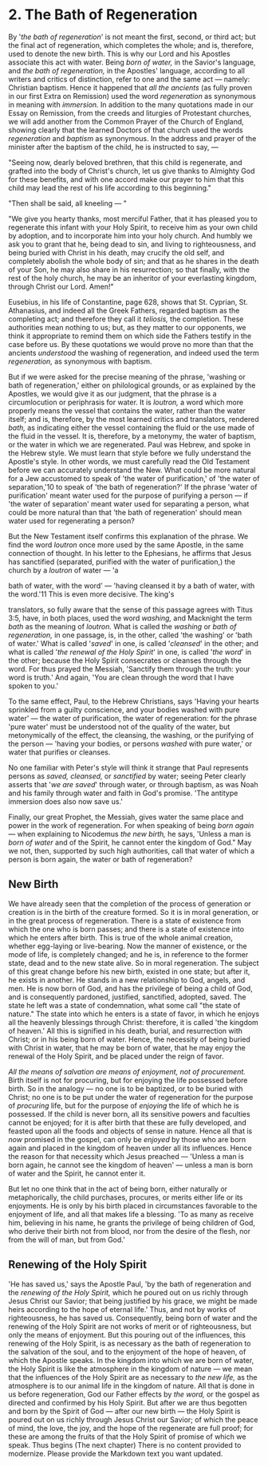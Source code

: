 # 2. The Bath of Regeneration

By '*the bath of regeneration*' is not meant the first, second, or third act; but the final act of regeneration, which completes the whole; and is, therefore, used to denote the new birth. This is why our Lord and his Apostles associate this act with water. Being *born of water,* in the Savior's language, and *the bath of regeneration,* in the Apostles' language, according to all writers and critics of distinction, refer to one and the same act — namely: Christian baptism. Hence it happened that *all the ancients* (as fully proven in our first  Extra  on  Remission)  used  the  word  *regeneration*  as synonymous  in  meaning  with  *immersion.*  In  addition  to  the many quotations made in our Essay on Remission, from the creeds and liturgies of Protestant churches, we will add another from  the  Common  Prayer  of  the  Church  of  England,  showing clearly  that  the  learned  Doctors  of  that  church  used  the words *regeneration* and *baptism* as synonymous. In the address and prayer of the minister after the baptism  of the child, he is instructed to say, —   

"Seeing now, dearly beloved brethren, that this child is regenerate, and grafted into the body of Christ's church, let us give thanks to Almighty God for these benefits, and with one accord make our prayer  to  him  that  this  child  may  lead  the  rest  of  his  life according to this beginning." 

"Then shall be said, all kneeling — " 

"We give you hearty thanks, most merciful Father, that it has pleased  you  to  regenerate  this  infant  with  your  Holy  Spirit,  to receive him as your own child by adoption, and to incorporate him into your holy church. And humbly we ask you to grant that he, being dead to sin, and living to righteousness, and being buried with Christ in his death, may crucify the old self, and completely  abolish  the  whole  body  of  sin;  and  that  as  he  shares in the death of your Son, he may also share in his resurrection; so that finally, with the rest of the holy church, he may be an inheritor of your everlasting kingdom, through Christ our Lord. Amen!" 

Eusebius,  in  his  life  of  Constantine,  page  628,  shows  that  St. Cyprian, St. Athanasius, and indeed all the Greek Fathers, regarded baptism as the completing act; and therefore they call it *teliosis,* the completion. These authorities mean nothing to us; but, as they matter to our opponents, we think it appropriate to remind them on which side the Fathers testify in the case before us. By these quotations we would prove no more than that the ancients *understood* the washing of regeneration, and indeed used the term *regeneration,* as synonymous with baptism. 

But if we were asked for the precise meaning of the phrase, 'washing or bath  of  regeneration,'  either  on  philological  grounds,  or  as explained by the Apostles, we would give it as our judgment, that the  phrase  is  a  circumlocution  or  periphrasis  for  water.  It  is *loutron,*  a  word  which  more  properly  means  the  vessel  that contains the water, rather than the water itself; and is, therefore, by the most learned critics and translators, rendered *bath,* as indicating either the vessel containing the fluid or the use made of the fluid in the vessel. It is, therefore, by a metonymy, the water of baptism,  or  the  water  in  which  we  are  regenerated.  Paul  was Hebrew, and spoke in the Hebrew style. We must learn that style before we fully understand the Apostle's style. In other words, we must carefully read the Old Testament before we can accurately understand the New. What could be more natural for a Jew accustomed to speak of 'the water of purification,' of 'the water of separation,'10 to speak  of  'the  bath  of  regeneration?'  If  the  phrase  'water  of purification'  meant  water  used  for  the  purpose  of  purifying  a person — if 'the water of separation' meant water used for separating a person, what could be more natural than that 'the bath of regeneration' should mean water used for regenerating a person? 

But  the  New  Testament  itself  confirms  this  explanation  of  the phrase. We find the word *loutron* once more used by the same Apostle, in  the same connection of thought.  In his  letter to  the Ephesians, he affirms that Jesus has sanctified (separated, purified with the water of purification,) the church by a *loutron* of water — 'a 

bath  of  water,  with  the  word' — 'having  cleansed  it  by  a  bath  of water,  with  the  word.'11  This  is  even  more  decisive.  The  king's 

translators, so fully aware that the sense of this passage agrees with Titus  3:5,  have,  in  both  places,  used  the  word  *washing,*  and Macknight the term *bath* as the meaning of *loutron.* What is called the *washing* or *bath of regeneration,* in one passage, is, in the other, called 'the washing' or 'bath of water.' What is called '*saved*' in one, is called '*cleansed*' in the other; and what is called '*the renewal of the Holy Spirit*' in one, is called '*the word*' in the other; because the Holy Spirit consecrates or cleanses through the word. For thus prayed the Messiah, 'Sanctify them through the truth: your word is truth.' And again, 'You are clean through the word that I have spoken to you.' 

To the same effect, Paul, to the Hebrew Christians, says 'Having your hearts sprinkled from a guilty conscience, and your bodies washed with pure water' — the water of purification, the water of regeneration: for the phrase 'pure water' must be understood not of the  quality  of the  water,  but  metonymically  of  the  effect,  the cleansing, the washing, or the purifying of the person — 'having your bodies, or persons *washed* with pure water,' or water that purifies or cleanses. 

No one familiar with Peter's style will think it strange that Paul represents  persons  as  *saved,  cleansed,*  or  *sanctified*  by  water; seeing  Peter  clearly  asserts  that  '*we  are  saved*'  through water, or through baptism, as was Noah and his family through water and faith in God's promise. 'The antitype immersion does also now save us.' 

Finally, our great Prophet, the Messiah, gives water the same place and power in the work of regeneration. For when speaking of being *born again* — when explaining to Nicodemus *the new birth,* he says, 'Unless a man is *born of water* and of the Spirit, he cannot enter the kingdom of God." May we not, then, supported by such high authorities, call that water of which a person is born again, the water or bath of regeneration? 

## New Birth

We have already seen that the completion of the process of generation or creation is in the birth of the creature formed. So it is in moral generation, or in the great process of regeneration. There is a state of existence from which the one who is born passes; and there is a state of existence into which he enters after birth. This is true  of  the  whole  animal  creation,  whether  egg-laying  or live-bearing. Now the manner of existence, or the mode of life, is completely changed; and he is, in reference to the former state, dead and to the new state alive. So in moral regeneration. The subject of this great change before his new birth, existed in one state; but after it, he exists in another. He stands in a new relationship to God, angels, and men. He is now born of God, and has the privilege of being  a  child  of  God,  and  is  consequently  pardoned,  justified, sanctified, adopted, saved. The state he left was a state of condemnation, what some call "the state of nature." The state into which  he  enters  is  a  state  of  favor,  in  which  he  enjoys  all  the heavenly  blessings  through  Christ:  therefore,  it  is  called  'the kingdom of heaven.' All this is signified in his death, burial, and resurrection with Christ; or in his being born of water. Hence, the necessity of being buried with Christ in water, that he may be born of water, that he may enjoy the renewal of the Holy Spirit, and be placed under the reign of favor. 

*All  the  means  of  salvation  are  means  of  enjoyment,  not  of procurement.* Birth itself is not for procuring, but for enjoying the life  possessed  before  birth.  So  in  the  analogy — no  one  is  to  be baptized, or to be buried with Christ; no one is to be put under the water of regeneration for the purpose of *procuring* life, but for the purpose of *enjoying* the life of which he is possessed. If the child is never  born,  all  its  sensitive  powers  and  faculties  cannot  be enjoyed; for it is after birth that these are fully developed, and feasted upon all the foods and objects of sense in nature. Hence all that is *now* promised in the gospel, can only be *enjoyed* by those who are born again and placed in the kingdom of heaven under all its influences. Hence the reason for that necessity which Jesus preached — 'Unless  a  man  is  born  again,  he  cannot  see  the kingdom of heaven' — unless a man is born of water and the Spirit, he cannot enter it. 

But let no one think that in the act of being born, either naturally or metaphorically, the child purchases, procures, or merits either life  or  its  enjoyments.  He  is  only  by  his  birth  placed  in circumstances  favorable  to  the  enjoyment  of  life,  and  all  that makes life a blessing. 'To as many as receive him, believing in his name, he grants the privilege of being children of God, who derive their birth not from blood, nor from the desire of the flesh, nor from the will of man, but from God.' 

## Renewing of the Holy Spirit

'He  has  saved  us,'  says  the  Apostle  Paul,  'by  the  bath  of regeneration and the *renewing of the Holy Spirit,* which he poured out on us richly through Jesus Christ our Savior; that being justified by his grace, we might be made heirs according to the hope of eternal life.' Thus, and not by works of righteousness, he has saved us. Consequently, being born of water and the renewing of the Holy Spirit  are  not  works  of  merit  or  of  righteousness,  but  only  the means of enjoyment. But this pouring out of the influences, this renewing  of  the  Holy  Spirit,  is  as  necessary  as  the  bath  of regeneration to the salvation of the soul, and to the enjoyment of the hope of heaven, of which the Apostle speaks. In the kingdom into  which  we  are  born  of  water,  the  Holy  Spirit  is  like  the atmosphere in the kingdom of nature — we mean that the influences of  the  Holy  Spirit  are  as  necessary  to  *the  new  life,*  as  the atmosphere is to our animal life in the kingdom of nature. All that is done in us before regeneration, God our Father effects by *the word,* or the gospel as directed and confirmed by his Holy Spirit. But after we are thus begotten and born by the Spirit of God — after our new birth — the Holy Spirit is poured out on us richly through Jesus Christ our Savior; of which the peace of mind, the love, the joy, and the hope of the regenerate are full proof; for these are among the fruits of that the Holy Spirit of promise of which we speak. Thus begins (The next chapter)
There is no content provided to modernize. Please provide the Markdown text you want updated.
